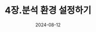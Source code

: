 ---
# Header
title: "4장.분석 환경 설정하기"
excerpt: "분석 환경 설정하기"
name: J
writer: J
categories: [데이터 시각화, GA4 + Power BI + Tableau] # [메인 카테고리, 서브 카테고리]
tags:
  - [Khuda, ML, data]

toc: true
toc_sticky: true

date: 2024-08-12
last_modified_at: 2024-08-12

# --- 아래 부터 content
---